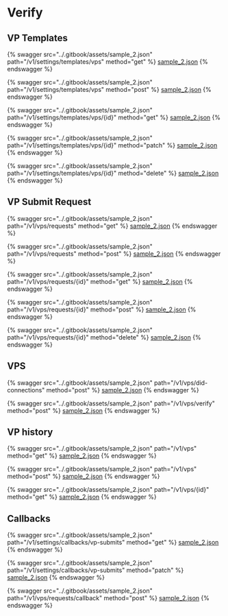 # Verify

## VP Templates

{% swagger src="../.gitbook/assets/sample_2.json" path="/v1/settings/templates/vps" method="get" %} [sample_2.json](../.gitbook/assets/sample_2.json) {% endswagger %}

{% swagger src="../.gitbook/assets/sample_2.json" path="/v1/settings/templates/vps" method="post" %} [sample_2.json](../.gitbook/assets/sample_2.json) {% endswagger %}

{% swagger src="../.gitbook/assets/sample_2.json" path="/v1/settings/templates/vps/{id}" method="get" %} [sample_2.json](../.gitbook/assets/sample_2.json) {% endswagger %}

{% swagger src="../.gitbook/assets/sample_2.json" path="/v1/settings/templates/vps/{id}" method="patch" %} [sample_2.json](../.gitbook/assets/sample_2.json) {% endswagger %}

{% swagger src="../.gitbook/assets/sample_2.json" path="/v1/settings/templates/vps/{id}" method="delete" %} [sample_2.json](../.gitbook/assets/sample_2.json) {% endswagger %}

## VP Submit Request

{% swagger src="../.gitbook/assets/sample_2.json" path="/v1/vps/requests" method="get" %} [sample_2.json](../.gitbook/assets/sample_2.json) {% endswagger %}

{% swagger src="../.gitbook/assets/sample_2.json" path="/v1/vps/requests" method="post" %} [sample_2.json](../.gitbook/assets/sample_2.json) {% endswagger %}

{% swagger src="../.gitbook/assets/sample_2.json" path="/v1/vps/requests/{id}" method="get" %} [sample_2.json](../.gitbook/assets/sample_2.json) {% endswagger %}

{% swagger src="../.gitbook/assets/sample_2.json" path="/v1/vps/requests/{id}" method="post" %} [sample_2.json](../.gitbook/assets/sample_2.json) {% endswagger %}

{% swagger src="../.gitbook/assets/sample_2.json" path="/v1/vps/requests/{id}" method="delete" %} [sample_2.json](../.gitbook/assets/sample_2.json) {% endswagger %}

## VPS

{% swagger src="../.gitbook/assets/sample_2.json" path="/v1/vps/did-connections" method="post" %} [sample_2.json](../.gitbook/assets/sample_2.json) {% endswagger %}

{% swagger src="../.gitbook/assets/sample_2.json" path="/v1/vps/verify" method="post" %} [sample_2.json](../.gitbook/assets/sample_2.json) {% endswagger %}

## VP history

{% swagger src="../.gitbook/assets/sample_2.json" path="/v1/vps" method="get" %} [sample_2.json](../.gitbook/assets/sample_2.json) {% endswagger %}

{% swagger src="../.gitbook/assets/sample_2.json" path="/v1/vps" method="post" %} [sample_2.json](../.gitbook/assets/sample_2.json) {% endswagger %}

{% swagger src="../.gitbook/assets/sample_2.json" path="/v1/vps/{id}" method="get" %} [sample_2.json](../.gitbook/assets/sample_2.json) {% endswagger %}

## Callbacks

{% swagger src="../.gitbook/assets/sample_2.json" path="/v1/settings/callbacks/vp-submits" method="get" %} [sample_2.json](../.gitbook/assets/sample_2.json) {% endswagger %}

{% swagger src="../.gitbook/assets/sample_2.json" path="/v1/settings/callbacks/vp-submits" method="patch" %} [sample_2.json](../.gitbook/assets/sample_2.json) {% endswagger %}

{% swagger src="../.gitbook/assets/sample_2.json" path="/v1/vps/requests/callback" method="post" %} [sample_2.json](../.gitbook/assets/sample_2.json) {% endswagger %}

